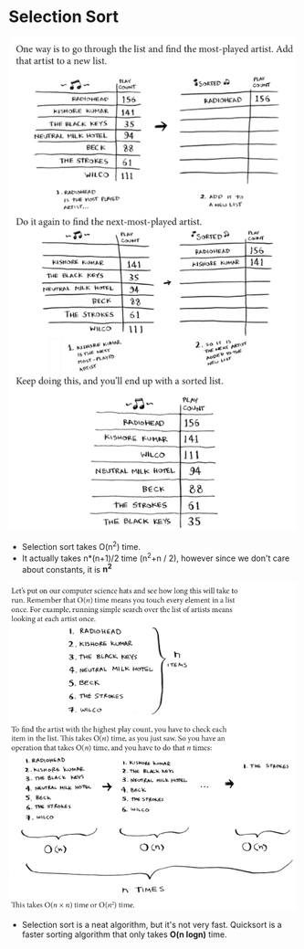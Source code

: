 # Selection Sort

![selection-sort](images/selection-sort.png)

- Selection sort takes O(n<sup>2</sup>) time.
- It actually takes n*(n+1)/2 time (n<sup>2</sup>+n / 2), however since we don't care about constants, it is **n<sup>2</sup>**

![selection-sort-time](images/selection-sort-time.png)

- Selection sort is a neat algorithm, but it's not very fast. Quicksort is a faster sorting algorithm that only takes **O(n logn)** time.
